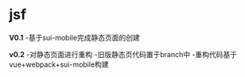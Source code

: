 # jsf

**V0.1**
-基于sui-mobile完成静态页面的创建

**v0.2**
-对静态页面进行重构
-旧版静态页代码置于branch中
-重构代码基于vue+webpack+sui-mobile构建
